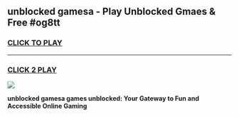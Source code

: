 
## unblocked gamesa - Play Unblocked Gmaes & Free #og8tt
<h3>
<a href="https://news.freeplayer.one?title=unblocked_gamesa&ref=24F">CLICK TO PLAY</a></h3>
<hr>

<h3>
<a href="https://news.freeplayer.one?title=unblocked_gamesa&ref=24F">CLICK 2 PLAY</a>
  
</h3>

<a href="https://news.freeplayer.one?title=unblocked_gamesa&ref=24F/"><img src="https://clearcache.store/games.png"></a>


**unblocked gamesa games unblocked: Your Gateway to Fun and Accessible Online Gaming**
